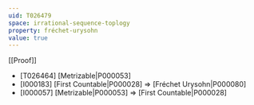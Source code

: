 ```yaml
---
uid: T026479
space: irrational-sequence-toplogy
property: fréchet-urysohn
value: true
---
```

[[Proof]]

* [T026464] [Metrizable|P000053]
* [I000183] [First Countable|P000028] => [Fréchet Urysohn|P000080]
* [I000057] [Metrizable|P000053] => [First Countable|P000028]

